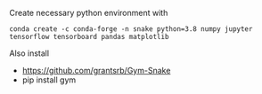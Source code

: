Create necessary python environment with

```conda create -c conda-forge -n snake python=3.8 numpy jupyter tensorflow tensorboard pandas matplotlib```

Also install
  - https://github.com/grantsrb/Gym-Snake
  - pip install gym